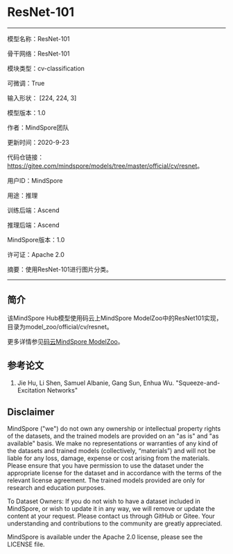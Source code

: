 # ResNet-101

---

模型名称：ResNet-101

骨干网络：ResNet-101

模块类型：cv-classification

可微调：True

输入形状： [224, 224, 3]

模型版本：1.0

作者：MindSpore团队

更新时间：2020-9-23

代码仓链接：<https://gitee.com/mindspore/models/tree/master/official/cv/resnet>。

用户ID：MindSpore

用途：推理

训练后端：Ascend

推理后端：Ascend

MindSpore版本：1.0

许可证：Apache 2.0

摘要：使用ResNet-101进行图片分类。

---

## 简介

该MindSpore Hub模型使用码云上MindSpore ModelZoo中的ResNet101实现，目录为model_zoo/official/cv/resnet。

更多详情参见[码云MindSpore ModelZoo](https://gitee.com/mindspore/models/blob/master/official/cv/resnet/README.md)。

## 参考论文

1. Jie Hu, Li Shen, Samuel Albanie, Gang Sun, Enhua Wu. "Squeeze-and-Excitation Networks"

## Disclaimer

MindSpore ("we") do not own any ownership or intellectual property rights of the datasets, and the trained models are provided on an "as is" and "as available" basis. We make no representations or warranties of any kind of the datasets and trained models (collectively, “materials”) and will not be liable for any loss, damage, expense or cost arising from the materials. Please ensure that you have permission to use the dataset under the appropriate license for the dataset and in accordance with the terms of the relevant license agreement. The trained models provided are only for research and education purposes.

To Dataset Owners: If you do not wish to have a dataset included in MindSpore, or wish to update it in any way, we will remove or update the content at your request. Please contact us through GitHub or Gitee. Your understanding and contributions to the community are greatly appreciated.

MindSpore is available under the Apache 2.0 license, please see the LICENSE file.